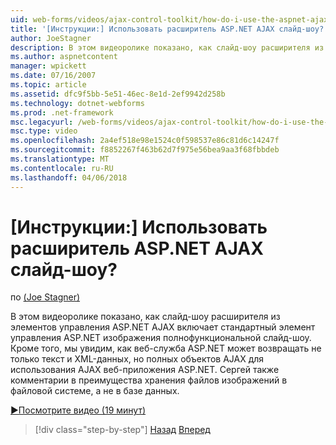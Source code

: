 ```yaml
---
uid: web-forms/videos/ajax-control-toolkit/how-do-i-use-the-aspnet-ajax-slideshow-extender
title: '[Инструкции:] Использовать расширитель ASP.NET AJAX слайд-шоу? | Документы Майкрософт'
author: JoeStagner
description: В этом видеоролике показано, как слайд-шоу расширителя из элементов управления ASP.NET AJAX включает стандартный элемент управления ASP.NET изображения полнофункциональной sl...
ms.author: aspnetcontent
manager: wpickett
ms.date: 07/16/2007
ms.topic: article
ms.assetid: dfc9f5bb-5e51-46ec-8e1d-2ef9942d258b
ms.technology: dotnet-webforms
ms.prod: .net-framework
msc.legacyurl: /web-forms/videos/ajax-control-toolkit/how-do-i-use-the-aspnet-ajax-slideshow-extender
msc.type: video
ms.openlocfilehash: 2a4ef518e98e1524c0f598537e86c81d6c14247f
ms.sourcegitcommit: f8852267f463b62d7f975e56bea9aa3f68fbbdeb
ms.translationtype: MT
ms.contentlocale: ru-RU
ms.lasthandoff: 04/06/2018
---
```

<a name="how-do-i-use-the-aspnet-ajax-slideshow-extender"></a>[Инструкции:] Использовать расширитель ASP.NET AJAX слайд-шоу?
====================
по [(Joe Stagner)](https://github.com/JoeStagner)

В этом видеоролике показано, как слайд-шоу расширителя из элементов управления ASP.NET AJAX включает стандартный элемент управления ASP.NET изображения полнофункциональной слайд-шоу. Кроме того, мы увидим, как веб-служба ASP.NET может возвращать не только текст и XML-данных, но полных объектов AJAX для использования AJAX веб-приложения ASP.NET. Сергей также комментарии в преимущества хранения файлов изображений в файловой системе, а не в базе данных.

[&#9654;Посмотрите видео (19 минут)](https://channel9.msdn.com/Blogs/ASP-NET-Site-Videos/how-do-i-use-the-aspnet-ajax-slideshow-extender)

> [!div class="step-by-step"]
> [Назад](how-do-i-use-the-aspnet-ajax-tabs-control.md)
> [Вперед](how-do-i-use-the-aspnet-ajax-updatepanelanimation-extender.md)
